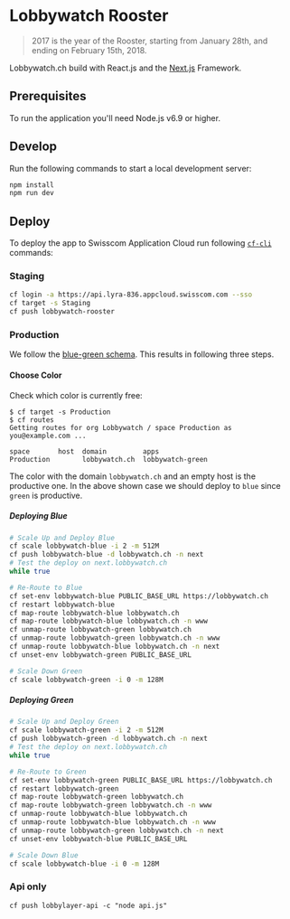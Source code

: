 # Lobbywatch Rooster

> 2017 is the year of the Rooster, starting from January 28th, and ending on February 15th, 2018.

Lobbywatch.ch build with React.js and the [Next.js](https://github.com/zeit/next.js/) Framework.

## Prerequisites

To run the application you'll need Node.js v6.9 or higher.

## Develop

Run the following commands to start a local development server:

```bash
npm install
npm run dev
```

## Deploy

To deploy the app to Swisscom Application Cloud run following [`cf-cli`](https://docs.developer.swisscom.com/cf-cli/install-go-cli.html) commands:

### Staging

```bash
cf login -a https://api.lyra-836.appcloud.swisscom.com --sso
cf target -s Staging
cf push lobbywatch-rooster
```

### Production

We follow the [blue-green schema](https://docs.cloudfoundry.org/devguide/deploy-apps/blue-green.html). This results in following three steps.

#### Choose Color

Check which color is currently free:

```
$ cf target -s Production
$ cf routes
Getting routes for org Lobbywatch / space Production as you@example.com ...

space       host  domain         apps
Production        lobbywatch.ch  lobbywatch-green
```

The color with the domain `lobbywatch.ch` and an empty host is the productive one. In the above shown case we should deploy to `blue` since `green` is productive.

##### Deploying Blue

```bash
# Scale Up and Deploy Blue
cf scale lobbywatch-blue -i 2 -m 512M
cf push lobbywatch-blue -d lobbywatch.ch -n next
# Test the deploy on next.lobbywatch.ch
while true

# Re-Route to Blue
cf set-env lobbywatch-blue PUBLIC_BASE_URL https://lobbywatch.ch
cf restart lobbywatch-blue
cf map-route lobbywatch-blue lobbywatch.ch
cf map-route lobbywatch-blue lobbywatch.ch -n www
cf unmap-route lobbywatch-green lobbywatch.ch
cf unmap-route lobbywatch-green lobbywatch.ch -n www
cf unmap-route lobbywatch-blue lobbywatch.ch -n next
cf unset-env lobbywatch-green PUBLIC_BASE_URL

# Scale Down Green
cf scale lobbywatch-green -i 0 -m 128M
```


##### Deploying Green

```bash
# Scale Up and Deploy Green
cf scale lobbywatch-green -i 2 -m 512M
cf push lobbywatch-green -d lobbywatch.ch -n next
# Test the deploy on next.lobbywatch.ch
while true

# Re-Route to Green
cf set-env lobbywatch-green PUBLIC_BASE_URL https://lobbywatch.ch
cf restart lobbywatch-green
cf map-route lobbywatch-green lobbywatch.ch
cf map-route lobbywatch-green lobbywatch.ch -n www
cf unmap-route lobbywatch-blue lobbywatch.ch
cf unmap-route lobbywatch-blue lobbywatch.ch -n www
cf unmap-route lobbywatch-green lobbywatch.ch -n next
cf unset-env lobbywatch-blue PUBLIC_BASE_URL

# Scale Down Blue
cf scale lobbywatch-blue -i 0 -m 128M
```

### Api only

```
cf push lobbylayer-api -c "node api.js"
```
